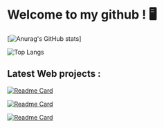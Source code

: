 # Welcome to my github ! 🖥️



[![Anurag's GitHub stats](https://github-readme-stats.vercel.app/api?username=felixportier&count_private=true&show_icons=true&theme=github_dark)]

![Top Langs](https://github-readme-stats.vercel.app/api/top-langs/?username=felixportier&layout=compact&theme=github_dark)

## Latest Web projects :

[![Readme Card](https://github-readme-stats.vercel.app/api/pin/?username=felixportier&repo=reddifake&show_icons=true&theme=github_dark)](https://github.com/felixportier/reddifake)

[![Readme Card](https://github-readme-stats.vercel.app/api/pin/?username=felixportier&repo=irc-chat&show_icons=true&theme=github_dark)](https://github.com/felixportier/irc-chat)

[![Readme Card](https://github-readme-stats.vercel.app/api/pin/?username=felixportier&repo=job-board&show_icons=true&theme=github_dark)](https://github.com/felixportier/job-board)

